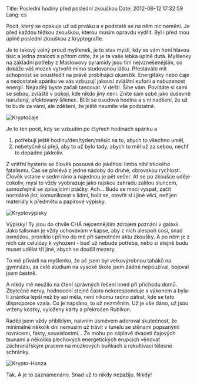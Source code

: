 Title: Poslední hodiny před poslední zkouškou
Date: 2012-06-12 17:32:59
Lang: cs

Pocit, který se opakuje už od prváku a v podstatě se na něm nic nemění. Je před každou těžkou zkouškou, kterou musím opravdu vydřít. Byl i před mou úplně poslední zkouškou z kryptografie.

Je to takový volný proud myšlenek, je to stav mysli, kdy se vám honí hlavou tisíc a jedna znalostí a přitom cítíte, že je ta vaše lebka úplně dutá. Myšlenky na základní potřeby z Maslowovy pyramidy jsou tím nejvznešenějším, co dokáže váš mozek vytvořit mimo studovanou látku. Přestáváte mít schopnost se soustředit na právě probíhající okamžik. Energiťáky nebo čaje a nedostatek spánku ve vás vzbuzují jakousi zvláštní euforii a nabuzenost energií. Nejraději byste začali tancovat. V dešti. Šibe vám. Povídáte si sami se sebou, zvláště v pokoji, kde nikdo jiný není. Zníte sám sobě jako duševně narušený, afektovaný šílenec. Blíží se osudová hodina a s ní nadšení, že už to bude za vámi, ale zděšení, že ještě neumíte vše podstatné.

![Kryptočaje]({static}/images/kryptocaje.jpg)

Je to ten pocit, kdy se vzbudím po čtyřech hodinách spánku a

1. potřebuji ještě hodinu/den/týden/měsíc na to, abych to všechno uměl,
2. nebetyčně si přeji, aby to už bylo tady, abych to měl už za sebou, nechť to dopadne jakkoliv.

Z vnitřní hysterie se člověk posouvá do jakéhosi limba nihilistického fatalismu. Čas se přelévá z jedné nádoby do druhé, obrovskou rychlostí. Člověk vstane v sedm ráno a najednou je pět večer. Ať se po zkoušce uděje cokoliv, mysl to vždy vyobrazuje jako rajskou zahradu zalitou sluncem, samozřejmě se zpívajícími ptáčky. Ach... Budu se moci vyspat, začít normálně jíst, komunikovat s lidmi, holit se, otevřít si i jiné věci, než jen materiály k předmětu a papírové výpisky.

![Kryptovýpisky]({static}/images/kryptouceni.jpg)

Výpisky! Ty jsou do chvíle CHÁ nejcennějším zdrojem poznání v galaxii. Jako talisman je vždy uchovávám v kapse, aby z nich alespoň cosi, snad osmózou, proniklo i přímo do mě při samotném aktu zkoušky. A po něm je z nich cár celulózy k vyhození - buď už nebude potřeba, nebo si stejně budu muset udělat tři jiné, abych se doučil mezery.

To mě přivádí na myšlenku, že ač jsem byl velkovýrobnou taháků na gymnáziu, za celé studium na vysoké škole jsem žádné nepoužíval, bojoval jsem čestně.

A nikdy mě neužilo na čtení správných řešení hned při příchodu domů. Zbytečné nervy, hodnocení stejně často nekoresponduje s výkonem a byla-li známka lepší než by asi měla, není nikomu radno pátrat, kde se tato disproporce vzala. Co je napsáno, to už nezměním. Už je vše dáno, už jsou vrženy kostky, vyloženy karty a překročen Rubikon.

Raději jsem vždy přiblblým, naivním úsměvem adoroval skutečnost, že minimálně několik dní nemusím už trávit v tunelu se stěnami popsanými rovnicemi, fakty, souvislostmi... Že mohu po záplavě dvaceti čajových tsunami a několika plechových energetických erupcích věnovat záchranářským pracem na mozkových buňkách a rekultivaci tělesné schránky.

![Krypto-Honza]({static}/images/kryptohonza.png)

Tak. A je to zaznamenáno. Snad už to nikdy nezažiju. Nikdy!
